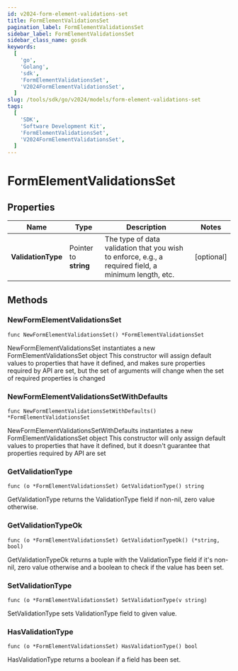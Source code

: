 ```yaml
---
id: v2024-form-element-validations-set
title: FormElementValidationsSet
pagination_label: FormElementValidationsSet
sidebar_label: FormElementValidationsSet
sidebar_class_name: gosdk
keywords:
  [
    'go',
    'Golang',
    'sdk',
    'FormElementValidationsSet',
    'V2024FormElementValidationsSet',
  ]
slug: /tools/sdk/go/v2024/models/form-element-validations-set
tags:
  [
    'SDK',
    'Software Development Kit',
    'FormElementValidationsSet',
    'V2024FormElementValidationsSet',
  ]
---
```


# FormElementValidationsSet

## Properties

| Name | Type | Description | Notes |
| --- | --- | --- | --- |
| **ValidationType** | Pointer to **string** | The type of data validation that you wish to enforce, e.g., a required field, a minimum length, etc. | [optional] |

## Methods

### NewFormElementValidationsSet

`func NewFormElementValidationsSet() *FormElementValidationsSet`

NewFormElementValidationsSet instantiates a new FormElementValidationsSet object This constructor will assign default values to properties that have it defined, and makes sure properties required by API are set, but the set of arguments will change when the set of required properties is changed

### NewFormElementValidationsSetWithDefaults

`func NewFormElementValidationsSetWithDefaults() *FormElementValidationsSet`

NewFormElementValidationsSetWithDefaults instantiates a new FormElementValidationsSet object This constructor will only assign default values to properties that have it defined, but it doesn't guarantee that properties required by API are set

### GetValidationType

`func (o *FormElementValidationsSet) GetValidationType() string`

GetValidationType returns the ValidationType field if non-nil, zero value otherwise.

### GetValidationTypeOk

`func (o *FormElementValidationsSet) GetValidationTypeOk() (*string, bool)`

GetValidationTypeOk returns a tuple with the ValidationType field if it's non-nil, zero value otherwise and a boolean to check if the value has been set.

### SetValidationType

`func (o *FormElementValidationsSet) SetValidationType(v string)`

SetValidationType sets ValidationType field to given value.

### HasValidationType

`func (o *FormElementValidationsSet) HasValidationType() bool`

HasValidationType returns a boolean if a field has been set.
